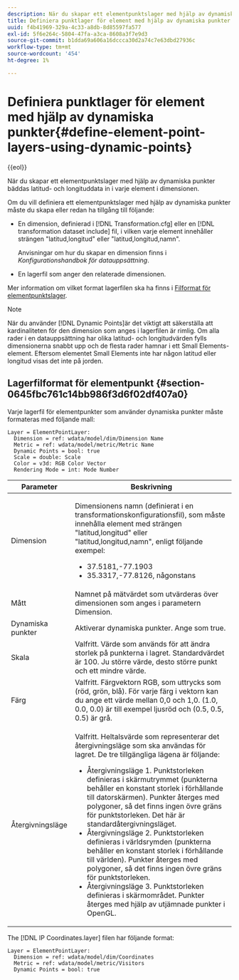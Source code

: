 ```yaml
---
description: När du skapar ett elementpunktslager med hjälp av dynamiska punkter bäddas latitud- och longituddata in i varje element i dimensionen.
title: Definiera punktlager för element med hjälp av dynamiska punkter
uuid: f4b41969-329a-4c33-a8db-8d85597fa577
exl-id: 5f6e264c-5804-47fa-a3ca-8608a3f7e9d3
source-git-commit: b1dda69a606a16dccca30d2a74c7e63dbd27936c
workflow-type: tm+mt
source-wordcount: '454'
ht-degree: 1%

---
```


# Definiera punktlager för element med hjälp av dynamiska punkter{#define-element-point-layers-using-dynamic-points}

{{eol}}

När du skapar ett elementpunktslager med hjälp av dynamiska punkter bäddas latitud- och longituddata in i varje element i dimensionen.

Om du vill definiera ett elementpunktslager med hjälp av dynamiska punkter måste du skapa eller redan ha tillgång till följande:

* En dimension, definierad i [!DNL Transformation.cfg] eller en [!DNL transformation dataset include] fil, i vilken varje element innehåller strängen &quot;latitud,longitud&quot; eller &quot;latitud,longitud,namn&quot;.

   Anvisningar om hur du skapar en dimension finns i *Konfigurationshandbok för datauppsättning*.

* En lagerfil som anger den relaterade dimensionen.

Mer information om vilket format lagerfilen ska ha finns i [Filformat för elementpunktslager](../../../../home/c-get-started/c-im-layers/c-elmt-pt-layers/c-elmt-pt-dyn-pts.md#section-0645fbc761c14bb986f3d6f02df407a0).

>[!NOTE]
>
>När du använder [!DNL Dynamic Points]är det viktigt att säkerställa att kardinaliteten för den dimension som anges i lagerfilen är rimlig. Om alla rader i en datauppsättning har olika latitud- och longitudvärden fylls dimensionerna snabbt upp och de flesta rader hamnar i ett Small Elements-element. Eftersom elementet Small Elements inte har någon latitud eller longitud visas det inte på jorden.

## Lagerfilformat för elementpunkt {#section-0645fbc761c14bb986f3d6f02df407a0}

Varje lagerfil för elementpunkter som använder dynamiska punkter måste formateras med följande mall:

```
Layer = ElementPointLayer:
  Dimension = ref: wdata/model/dim/Dimension Name
  Metric = ref: wdata/model/metric/Metric Name
  Dynamic Points = bool: true
  Scale = double: Scale
  Color = v3d: RGB Color Vector
  Rendering Mode = int: Mode Number
```

<table id="table_8756BDCC49F447C0855BA64BC0078A0C"> 
 <thead> 
  <tr> 
   <th colname="col1" class="entry"> Parameter </th> 
   <th colname="col2" class="entry"> Beskrivning </th> 
  </tr> 
 </thead>
 <tbody> 
  <tr> 
   <td colname="col1"> Dimension </td> 
   <td colname="col2"> <p>Dimensionens namn (definierat i en transformationskonfigurationsfil), som måste innehålla element med strängen "latitud,longitud" eller "latitud,longitud,namn", enligt följande exempel: 
     <ul id="ul_CC12F05459C640F5AB3C295932B04F83"> 
      <li id="li_9023CFA04A0F407E9DF0E1A4D71BB18C">37.5181,-77.1903 </li> 
      <li id="li_F002AB3AB98049A4AF1588B51167C7FA">35.3317,-77.8126, någonstans </li> 
     </ul> </p> </td> 
  </tr> 
  <tr> 
   <td colname="col1"> Mått </td> 
   <td colname="col2"> Namnet på mätvärdet som utvärderas över dimensionen som anges i parametern Dimension. </td> 
  </tr> 
  <tr> 
   <td colname="col1"> Dynamiska punkter </td> 
   <td colname="col2"> Aktiverar dynamiska punkter. Ange som true. </td> 
  </tr> 
  <tr> 
   <td colname="col1"> Skala </td> 
   <td colname="col2"> Valfritt. Värde som används för att ändra storlek på punkterna i lagret. Standardvärdet är 100. Ju större värde, desto större punkt och ett mindre värde. </td> 
  </tr> 
  <tr> 
   <td colname="col1"> Färg </td> 
   <td colname="col2"> Valfritt. Färgvektorn RGB, som uttrycks som (röd, grön, blå). För varje färg i vektorn kan du ange ett värde mellan 0,0 och 1,0. (1.0, 0.0, 0.0) är till exempel ljusröd och (0.5, 0.5, 0.5) är grå. </td> 
  </tr> 
  <tr> 
   <td colname="col1"> Återgivningsläge </td> 
   <td colname="col2"> <p>Valfritt. Heltalsvärde som representerar det återgivningsläge som ska användas för lagret. De tre tillgängliga lägena är följande: 
     <ul id="ul_C7A74B9B085741C8B7116E4F110DF830"> 
      <li id="li_75CC2BE35C594B6895F743A1967A2E07">Återgivningsläge 1. Punktstorleken definieras i skärmutrymmet (punkterna behåller en konstant storlek i förhållande till datorskärmen). Punkter återges med polygoner, så det finns ingen övre gräns för punktstorleken. Det här är standardåtergivningsläget. </li> 
      <li id="li_5B19C5B0F59548E28DCE7F7CD319E210">Återgivningsläge 2. Punktstorleken definieras i världsrymden (punkterna behåller en konstant storlek i förhållande till världen). Punkter återges med polygoner, så det finns ingen övre gräns för punktstorleken. </li> 
      <li id="li_DF0C9AEFE82642C9BD5AEA79770D2896">Återgivningsläge 3. Punktstorleken definieras i skärmområdet. Punkter återges med hjälp av utjämnade punkter i OpenGL. </li> 
     </ul> </p> </td> 
  </tr> 
 </tbody> 
</table>

The [!DNL IP Coordinates.layer] filen har följande format:

```
Layer = ElementPointLayer:
  Dimension = ref: wdata/model/dim/Coordinates
  Metric = ref: wdata/model/metric/Visitors
  Dynamic Points = bool: true
```
